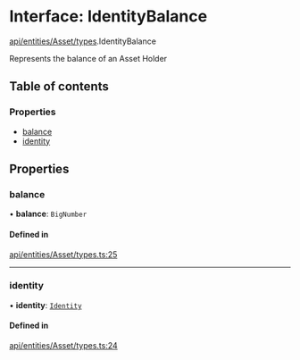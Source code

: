 # Interface: IdentityBalance

[api/entities/Asset/types](../wiki/api.entities.Asset.types).IdentityBalance

Represents the balance of an Asset Holder

## Table of contents

### Properties

- [balance](../wiki/api.entities.Asset.types.IdentityBalance#balance)
- [identity](../wiki/api.entities.Asset.types.IdentityBalance#identity)

## Properties

### balance

• **balance**: `BigNumber`

#### Defined in

[api/entities/Asset/types.ts:25](https://github.com/PolymeshAssociation/polymesh-sdk/blob/e978aefd/src/api/entities/Asset/types.ts#L25)

___

### identity

• **identity**: [`Identity`](../wiki/api.entities.Identity.Identity)

#### Defined in

[api/entities/Asset/types.ts:24](https://github.com/PolymeshAssociation/polymesh-sdk/blob/e978aefd/src/api/entities/Asset/types.ts#L24)
